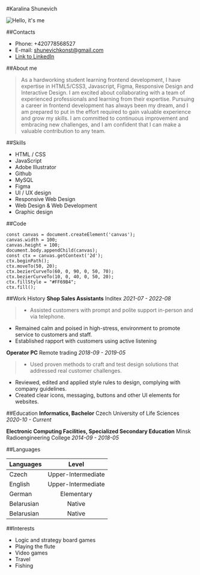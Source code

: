 #Karalina Shunevich

![Hello, it's me](/rsschool-cv/images/KaralinaShunevich.png)

##Contacts
* Phone: +420778568527
* E-mail: shunevichkonst@gmail.com
* [Link to LinkedIn](https://www.linkedin.com/in/karalinashunevich/ )

##About me
> As a hardworking student learning frontend development, I have expertise in HTML5/CSS3, Javascript, Figma, Responsive Design and Interactive Design. I am excited about collaborating with a team of experienced professionals and learning from their expertise. Pursuing a career in frontend development has always been my dream, and I am prepared to put in the effort required to gain valuable experience and grow my skills. I am committed to continuous improvement and embracing new challenges, and I am confident that I can make a valuable contribution to any team.

##Skills
* HTML / CSS
* JavaScript
* Adobe Illustrator
* Github
* MySQL
* Figma
* UI / UX design
* Responsive Web Design
* Web Design & Web Development
* Graphic design

##Code
```
const canvas = document.createElement('canvas');
canvas.width = 100;
canvas.height = 100;
document.body.appendChild(canvas);
const ctx = canvas.getContext('2d');
ctx.beginPath();
ctx.moveTo(50, 20);
ctx.bezierCurveTo(60, 0, 90, 0, 50, 70);
ctx.bezierCurveTo(10, 0, 40, 0, 50, 20);
ctx.fillStyle = "#FF69B4";
ctx.fill();
```

##Work History
**Shop Sales Assistants**
Inditex
*2021-07 - 2022-08*
>* Assisted customers with prompt and polite support in-person and via telephone.
* Remained calm and poised in high-stress, environment to promote service to customers and staff.
* Established rapport with customers using active listening

**Operator PC**
Remote trading
*2018-09 - 2019-05*
> * Used proven methods to craft and test design solutions that addressed real customer challenges.
* Reviewed, edited and applied style rules to design, complying with company guidelines.
* Created clear icons, messaging, buttons and other UI elements for websites.

##Education
**Informatics, Bachelor**
Czech University of Life Sciences
*2020-10 - Current*



**Electronic Computing Facilities, Specialized Secondary Education**
Minsk Radioengineering College
*2014-09 - 2018-05*

##Languages

Languages    | Level 
-----------|:-------: 
Czech       |   Upper-Intermediate 
English    |   Upper-Intermediate 
German      |   Elementary
Belarusian      |   Native
Belarusian      |   Native

##Interests
* Logic and strategy board games
* Playing the flute
* Video games
* Travel
* Fishing